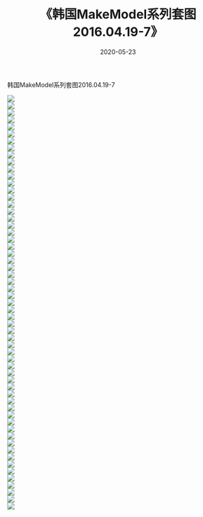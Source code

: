 ﻿---
layout: post
title:  《韩国MakeModel系列套图2016.04.19-7》
date:   2020-05-23
img: http://imgx.orgx.ga/漏D/网络美图/2020/韩国MakeModel系列套图2016.04.19-7/000.jpg
categories: [美女, 清纯, 唯美]
---

韩国MakeModel系列套图2016.04.19-7

  ![](http://imgx.orgx.ga/漏D/网络美图/2020/韩国MakeModel系列套图2016.04.19-7/001.jpg) <br> ![](http://imgx.orgx.ga/漏D/网络美图/2020/韩国MakeModel系列套图2016.04.19-7/002.jpg) <br> ![](http://imgx.orgx.ga/漏D/网络美图/2020/韩国MakeModel系列套图2016.04.19-7/003.jpg) <br> ![](http://imgx.orgx.ga/漏D/网络美图/2020/韩国MakeModel系列套图2016.04.19-7/004.jpg) <br> ![](http://imgx.orgx.ga/漏D/网络美图/2020/韩国MakeModel系列套图2016.04.19-7/005.jpg) <br> ![](http://imgx.orgx.ga/漏D/网络美图/2020/韩国MakeModel系列套图2016.04.19-7/006.jpg) <br> ![](http://imgx.orgx.ga/漏D/网络美图/2020/韩国MakeModel系列套图2016.04.19-7/007.jpg) <br> ![](http://imgx.orgx.ga/漏D/网络美图/2020/韩国MakeModel系列套图2016.04.19-7/008.jpg) <br> ![](http://imgx.orgx.ga/漏D/网络美图/2020/韩国MakeModel系列套图2016.04.19-7/009.jpg) <br> ![](http://imgx.orgx.ga/漏D/网络美图/2020/韩国MakeModel系列套图2016.04.19-7/010.jpg) <br> ![](http://imgx.orgx.ga/漏D/网络美图/2020/韩国MakeModel系列套图2016.04.19-7/011.jpg) <br> ![](http://imgx.orgx.ga/漏D/网络美图/2020/韩国MakeModel系列套图2016.04.19-7/012.jpg) <br> ![](http://imgx.orgx.ga/漏D/网络美图/2020/韩国MakeModel系列套图2016.04.19-7/013.jpg) <br> ![](http://imgx.orgx.ga/漏D/网络美图/2020/韩国MakeModel系列套图2016.04.19-7/014.jpg) <br> ![](http://imgx.orgx.ga/漏D/网络美图/2020/韩国MakeModel系列套图2016.04.19-7/015.jpg) <br> ![](http://imgx.orgx.ga/漏D/网络美图/2020/韩国MakeModel系列套图2016.04.19-7/016.jpg) <br> ![](http://imgx.orgx.ga/漏D/网络美图/2020/韩国MakeModel系列套图2016.04.19-7/017.jpg) <br> ![](http://imgx.orgx.ga/漏D/网络美图/2020/韩国MakeModel系列套图2016.04.19-7/018.jpg) <br> ![](http://imgx.orgx.ga/漏D/网络美图/2020/韩国MakeModel系列套图2016.04.19-7/019.jpg) <br> ![](http://imgx.orgx.ga/漏D/网络美图/2020/韩国MakeModel系列套图2016.04.19-7/020.jpg) <br> ![](http://imgx.orgx.ga/漏D/网络美图/2020/韩国MakeModel系列套图2016.04.19-7/021.jpg) <br> ![](http://imgx.orgx.ga/漏D/网络美图/2020/韩国MakeModel系列套图2016.04.19-7/022.jpg) <br> ![](http://imgx.orgx.ga/漏D/网络美图/2020/韩国MakeModel系列套图2016.04.19-7/023.jpg) <br> ![](http://imgx.orgx.ga/漏D/网络美图/2020/韩国MakeModel系列套图2016.04.19-7/024.jpg) <br> ![](http://imgx.orgx.ga/漏D/网络美图/2020/韩国MakeModel系列套图2016.04.19-7/025.jpg) <br> ![](http://imgx.orgx.ga/漏D/网络美图/2020/韩国MakeModel系列套图2016.04.19-7/026.jpg) <br> ![](http://imgx.orgx.ga/漏D/网络美图/2020/韩国MakeModel系列套图2016.04.19-7/027.jpg) <br> ![](http://imgx.orgx.ga/漏D/网络美图/2020/韩国MakeModel系列套图2016.04.19-7/028.jpg) <br> ![](http://imgx.orgx.ga/漏D/网络美图/2020/韩国MakeModel系列套图2016.04.19-7/029.jpg) <br> ![](http://imgx.orgx.ga/漏D/网络美图/2020/韩国MakeModel系列套图2016.04.19-7/030.jpg) <br> ![](http://imgx.orgx.ga/漏D/网络美图/2020/韩国MakeModel系列套图2016.04.19-7/031.jpg) <br> ![](http://imgx.orgx.ga/漏D/网络美图/2020/韩国MakeModel系列套图2016.04.19-7/032.jpg) <br> ![](http://imgx.orgx.ga/漏D/网络美图/2020/韩国MakeModel系列套图2016.04.19-7/033.jpg) <br> ![](http://imgx.orgx.ga/漏D/网络美图/2020/韩国MakeModel系列套图2016.04.19-7/034.jpg) <br> ![](http://imgx.orgx.ga/漏D/网络美图/2020/韩国MakeModel系列套图2016.04.19-7/035.jpg) <br> ![](http://imgx.orgx.ga/漏D/网络美图/2020/韩国MakeModel系列套图2016.04.19-7/036.jpg) <br> ![](http://imgx.orgx.ga/漏D/网络美图/2020/韩国MakeModel系列套图2016.04.19-7/037.jpg) <br> ![](http://imgx.orgx.ga/漏D/网络美图/2020/韩国MakeModel系列套图2016.04.19-7/038.jpg) <br> ![](http://imgx.orgx.ga/漏D/网络美图/2020/韩国MakeModel系列套图2016.04.19-7/039.jpg) <br> ![](http://imgx.orgx.ga/漏D/网络美图/2020/韩国MakeModel系列套图2016.04.19-7/040.jpg) <br> ![](http://imgx.orgx.ga/漏D/网络美图/2020/韩国MakeModel系列套图2016.04.19-7/041.jpg) <br> ![](http://imgx.orgx.ga/漏D/网络美图/2020/韩国MakeModel系列套图2016.04.19-7/042.jpg) <br> ![](http://imgx.orgx.ga/漏D/网络美图/2020/韩国MakeModel系列套图2016.04.19-7/043.jpg) <br> ![](http://imgx.orgx.ga/漏D/网络美图/2020/韩国MakeModel系列套图2016.04.19-7/044.jpg) <br> ![](http://imgx.orgx.ga/漏D/网络美图/2020/韩国MakeModel系列套图2016.04.19-7/045.jpg) <br> ![](http://imgx.orgx.ga/漏D/网络美图/2020/韩国MakeModel系列套图2016.04.19-7/046.jpg) <br> ![](http://imgx.orgx.ga/漏D/网络美图/2020/韩国MakeModel系列套图2016.04.19-7/047.jpg) <br> ![](http://imgx.orgx.ga/漏D/网络美图/2020/韩国MakeModel系列套图2016.04.19-7/048.jpg) <br> ![](http://imgx.orgx.ga/漏D/网络美图/2020/韩国MakeModel系列套图2016.04.19-7/049.jpg) <br> ![](http://imgx.orgx.ga/漏D/网络美图/2020/韩国MakeModel系列套图2016.04.19-7/050.jpg) <br> ![](http://imgx.orgx.ga/漏D/网络美图/2020/韩国MakeModel系列套图2016.04.19-7/051.jpg) <br> ![](http://imgx.orgx.ga/漏D/网络美图/2020/韩国MakeModel系列套图2016.04.19-7/052.jpg) <br> ![](http://imgx.orgx.ga/漏D/网络美图/2020/韩国MakeModel系列套图2016.04.19-7/053.jpg) <br> ![](http://imgx.orgx.ga/漏D/网络美图/2020/韩国MakeModel系列套图2016.04.19-7/054.jpg) <br> ![](http://imgx.orgx.ga/漏D/网络美图/2020/韩国MakeModel系列套图2016.04.19-7/055.jpg) <br> ![](http://imgx.orgx.ga/漏D/网络美图/2020/韩国MakeModel系列套图2016.04.19-7/056.jpg) <br> ![](http://imgx.orgx.ga/漏D/网络美图/2020/韩国MakeModel系列套图2016.04.19-7/057.jpg) <br> ![](http://imgx.orgx.ga/漏D/网络美图/2020/韩国MakeModel系列套图2016.04.19-7/058.jpg) <br> ![](http://imgx.orgx.ga/漏D/网络美图/2020/韩国MakeModel系列套图2016.04.19-7/059.jpg) <br>